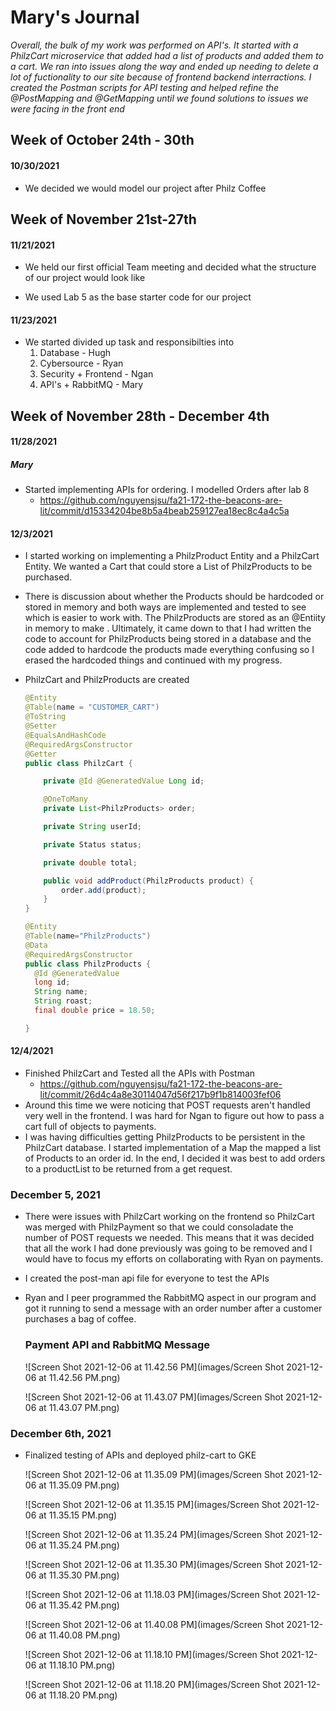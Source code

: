 # Mary's Journal

*Overall, the bulk of my work was performed on API's. It started with a PhilzCart microservice that added had a list of products and added them to a cart. We ran into issues along the way and ended up needing to delete a lot of fuctionality to our site because of frontend backend interractions. I created the Postman scripts for API testing and helped refine the @PostMapping and @GetMapping until we found solutions to issues we were facing in the front end*

## Week of October 24th - 30th

#### 10/30/2021

- We decided we would model our project after Philz Coffee

## Week of November 21st-27th

#### 11/21/2021

- We held our first official Team meeting and decided what the structure of our project would look like 

- We used Lab 5 as the base starter code for our project

#### 11/23/2021

- We started divided up task and responsibilties into
  1. Database - Hugh
  2. Cybersource - Ryan
  3. Security + Frontend - Ngan
  4. API's + RabbitMQ - Mary

## Week of November 28th - December 4th

#### 11/28/2021

##### Mary

- Started implementing APIs for ordering. I modelled Orders after lab 8
  - https://github.com/nguyensjsu/fa21-172-the-beacons-are-lit/commit/d15334204be8b5a4beab259127ea18ec8c4a4c5a

#### 12/3/2021

- I started working on implementing a PhilzProduct Entity and a PhilzCart Entity. We wanted a Cart that could store a List of PhilzProducts to be purchased.

- There is discussion about whether the Products should be hardcoded or stored in memory and both ways are implemented and tested to see which is easier to work with. The PhilzProducts are stored as an @Entiity in memory to make . Ultimately, it came down to that I had written the code to account for PhilzProducts being stored in a database and the code added to hardcode the products made everything confusing so I erased the hardcoded things and continued with my progress.

- PhilzCart and PhilzProducts are created

  ````java
  @Entity
  @Table(name = "CUSTOMER_CART")
  @ToString
  @Setter
  @EqualsAndHashCode
  @RequiredArgsConstructor
  @Getter
  public class PhilzCart {
  
      private @Id @GeneratedValue Long id;
  
      @OneToMany
      private List<PhilzProducts> order;
  
      private String userId;
  
      private Status status;
  
      private double total;
  
      public void addProduct(PhilzProducts product) {
          order.add(product);
      }
  }
  ````

  ```java
  @Entity
  @Table(name="PhilzProducts")
  @Data
  @RequiredArgsConstructor
  public class PhilzProducts {
  	@Id @GeneratedValue
  	long id;
  	String name;
  	String roast;
  	final double price = 18.50;
  
  } 
  ```

#### 12/4/2021

- Finished PhilzCart and Tested all the APIs with Postman
  - https://github.com/nguyensjsu/fa21-172-the-beacons-are-lit/commit/26d4c4a8e30114047d56f217b9f1b814003fef06
- Around this time we were noticing that POST requests aren't handled very well in the frontend. I was hard for Ngan to figure out how to pass a cart full of objects to payments.
- I was having difficulties getting PhilzProducts to be persistent in the PhilzCart database. I started implementation of a Map the mapped a list of Products to an order id. In the end, I decided it was best to add orders to a productList to be returned from a get request.

### December 5, 2021

- There were issues with PhilzCart working on the frontend so PhilzCart was merged with PhilzPayment so that we could consoladate the number of POST requests we needed. This means that it was decided that all the work I had done previously was going to be removed and I would have to focus my efforts on collaborating with Ryan on payments.

- I created the post-man api file for everyone to test the APIs

- Ryan and I peer programmed the RabbitMQ aspect in our program and got it running to send a message with an order number after a customer purchases a bag of coffee.

  ### Payment API and RabbitMQ Message

  ![Screen Shot 2021-12-06 at 11.42.56 PM](images/Screen Shot 2021-12-06 at 11.42.56 PM.png)

  ![Screen Shot 2021-12-06 at 11.43.07 PM](images/Screen Shot 2021-12-06 at 11.43.07 PM.png)

### December 6th, 2021

- Finalized testing of APIs and deployed philz-cart to GKE

  ![Screen Shot 2021-12-06 at 11.35.09 PM](images/Screen Shot 2021-12-06 at 11.35.09 PM.png)

  ![Screen Shot 2021-12-06 at 11.35.15 PM](images/Screen Shot 2021-12-06 at 11.35.15 PM.png)

  ![Screen Shot 2021-12-06 at 11.35.24 PM](images/Screen Shot 2021-12-06 at 11.35.24 PM.png)

  ![Screen Shot 2021-12-06 at 11.35.30 PM](images/Screen Shot 2021-12-06 at 11.35.30 PM.png)

  

  ![Screen Shot 2021-12-06 at 11.18.03 PM](images/Screen Shot 2021-12-06 at 11.35.42 PM.png)

  ![Screen Shot 2021-12-06 at 11.40.08 PM](images/Screen Shot 2021-12-06 at 11.40.08 PM.png)

  ![Screen Shot 2021-12-06 at 11.18.10 PM](images/Screen Shot 2021-12-06 at 11.18.10 PM.png)

  ![Screen Shot 2021-12-06 at 11.18.20 PM](images/Screen Shot 2021-12-06 at 11.18.20 PM.png)

